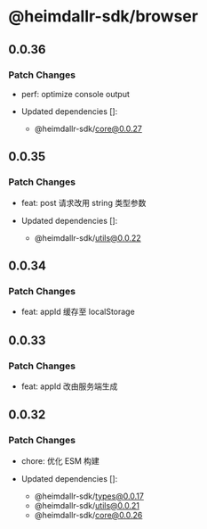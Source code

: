 # @heimdallr-sdk/browser

## 0.0.36

### Patch Changes

- perf: optimize console output

- Updated dependencies []:
  - @heimdallr-sdk/core@0.0.27

## 0.0.35

### Patch Changes

- feat: post 请求改用 string 类型参数

- Updated dependencies []:
  - @heimdallr-sdk/utils@0.0.22

## 0.0.34

### Patch Changes

- feat: appId 缓存至 localStorage

## 0.0.33

### Patch Changes

- feat: appId 改由服务端生成

## 0.0.32

### Patch Changes

- chore: 优化 ESM 构建

- Updated dependencies []:
  - @heimdallr-sdk/types@0.0.17
  - @heimdallr-sdk/utils@0.0.21
  - @heimdallr-sdk/core@0.0.26
